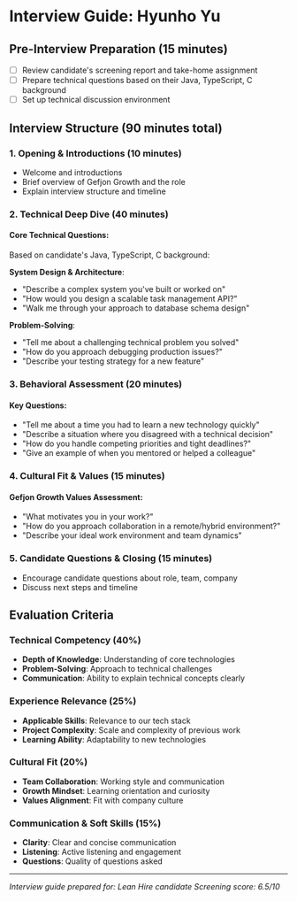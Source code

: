 # Interview Guide: Hyunho Yu

## Pre-Interview Preparation (15 minutes)
- [ ] Review candidate's screening report and take-home assignment
- [ ] Prepare technical questions based on their Java, TypeScript, C background
- [ ] Set up technical discussion environment

## Interview Structure (90 minutes total)

### 1. Opening & Introductions (10 minutes)
- Welcome and introductions
- Brief overview of Gefjon Growth and the role
- Explain interview structure and timeline

### 2. Technical Deep Dive (40 minutes)

#### Core Technical Questions:
Based on candidate's Java, TypeScript, C background:

**System Design & Architecture**:
- "Describe a complex system you've built or worked on"
- "How would you design a scalable task management API?"
- "Walk me through your approach to database schema design"

**Problem-Solving**:
- "Tell me about a challenging technical problem you solved"
- "How do you approach debugging production issues?"
- "Describe your testing strategy for a new feature"

### 3. Behavioral Assessment (20 minutes)

#### Key Questions:
- "Tell me about a time you had to learn a new technology quickly"
- "Describe a situation where you disagreed with a technical decision"
- "How do you handle competing priorities and tight deadlines?"
- "Give an example of when you mentored or helped a colleague"

### 4. Cultural Fit & Values (15 minutes)

#### Gefjon Growth Values Assessment:
- "What motivates you in your work?"
- "How do you approach collaboration in a remote/hybrid environment?"
- "Describe your ideal work environment and team dynamics"

### 5. Candidate Questions & Closing (15 minutes)
- Encourage candidate questions about role, team, company
- Discuss next steps and timeline

## Evaluation Criteria

### Technical Competency (40%)
- **Depth of Knowledge**: Understanding of core technologies
- **Problem-Solving**: Approach to technical challenges
- **Communication**: Ability to explain technical concepts clearly

### Experience Relevance (25%)
- **Applicable Skills**: Relevance to our tech stack
- **Project Complexity**: Scale and complexity of previous work
- **Learning Ability**: Adaptability to new technologies

### Cultural Fit (20%)
- **Team Collaboration**: Working style and communication
- **Growth Mindset**: Learning orientation and curiosity
- **Values Alignment**: Fit with company culture

### Communication & Soft Skills (15%)
- **Clarity**: Clear and concise communication
- **Listening**: Active listening and engagement
- **Questions**: Quality of questions asked

---
*Interview guide prepared for: Lean Hire candidate*
*Screening score: 6.5/10*
